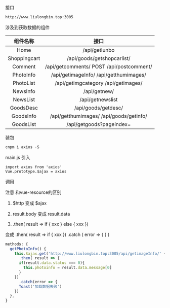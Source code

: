 接口

```html
http://www.liulongbin.top:3005
```

涉及到获取数据的组件

|   组件名称   |                       接口                        |
| :----------: | :-----------------------------------------------: |
|     Home     |                   /api/getlunbo                   |
| Shoppingcart |            /api/goods/getshopcarlist/             |
|   Comment    | /api/getcomments/         POST  /api/postcomment/ |
|  PhotoInfo   |    /api/getimageInfo/     /api/getthumimages/     |
|  PhotoList   |     /api/getimgcategory       /api/getimages/     |
|   NewsInfo   |                   /api/getnew/                    |
|   NewsList   |                 /api/getnewslist                  |
|  GoodsDesc   |                /api/goods/getdesc/                |
|  GoodsInfo   |    /api/getthumimages/     /api/goods/getinfo/    |
|  GoodsList   |             /api/getgoods?pageindex=              |

装包

```js
cnpm i axios -S
```

main.js 引入

```
import axios from 'axios'
Vue.prototype.$ajax = axios
```

调用

注意 和vue-resource的区别

1. $http 变成 $ajax

2. result.body 变成 result.data

3.   .then( result => if { xxx } else { xxx })  

   变成  .then( result =>  if { xxx })    .catch  ( error => { } )

```js
methods: {
  getPhotoInfo() {
    this.$ajax.get('http://www.liulongbin.top:3005/api/getimageInfo/' + this.id )
      .then( result => {
      if(result.data.status === 0){
        this.photoinfo = result.data.message[0]
      }
    })
      .catch(error => {
      Toast('加载数据失败')
    })
  },
}
```

